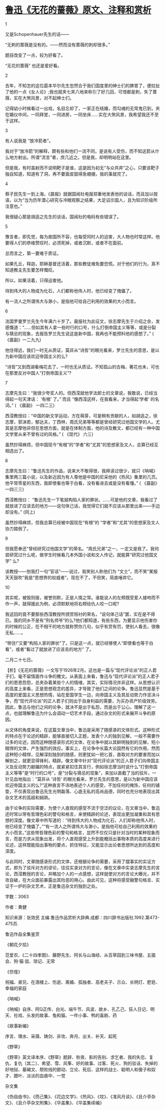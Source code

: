 # [鲁迅《无花的蔷薇》原文、注释和赏析](https://www.vrrw.net/wx/9561.html)

1

又是Schopenhauer先生的话——

“无刺的蔷薇是没有的。——然而没有蔷薇的刺却很多。”

题目改变了一点，较为好看了。

“无花的蔷薇” 也还是爱好看。

2

去年，不知怎的这位勗本华尔先生忽然合于我们国度里的绅士们的脾胃了，便拉扯了他的一点《女人论》;我也就夹七夹八地来称引了好几回，可惜都是刺，失了蔷薇，实在大煞风景，对不起绅士们。

记得幼小时候看过一出戏，名目忘却了，一家正在结婚，而勾魂的无常鬼已到，夹在婚仪中间，一同拜堂，一同进房，一同坐床……实在大煞风景，我希望我还不至于这样。

3

有人说我是 “放冷箭者”。

我对于“放冷箭”的解释，颇有些和他们一流不同，是说有人受伤，而不知这箭从什么地方射出。所谓“流言”者，庶几近之。但是我，却明明站在这里。

但是我，有时虽射而不说明靶子是谁，这是因为初无“与众共弃”之心，只要该靶子独自知道，知道有了洞，再不要面皮鼓得急绷绷，我的事就完了。

4

蔡孑民先生一到上海，《晨报》就据国闻社电报郑重地发表他的谈话，而且加以按语，以为“当为历年潜心研究与冷眼观察之结果，大足诏示国人，且为知识阶级所注意也。”

我很疑心那是胡适之先生的谈话，国闻社的电码有些错误了。

5

豫言者，即先觉，每为故国所不容，也每受同时人的迫害，大人物也时常这样。他要得人们的恭维赞叹时，必须死掉，或者沉默，或者不在面前。

总而言之，第一要难于质证。

如果孔丘，释迦，耶稣基督还活着，那些教徒难免要恐慌。对于他们的行为，真不知道教主先生要怎样慨叹。

所以，如果活着，只得迫害他。

待到伟大的人物成为化石，人们都称他伟人时，他已经变了傀儡了。

有一流人之所谓伟大与渺小，是指他可给自己利用的效果的大小而言。

6

法国罗曼罗兰先生今年满六十岁了。晨报社为此征文，徐志摩先生于介绍之余，发感慨道：“……但如其有人拿一些时行的口号，什么打倒帝国主义等等，或是分裂与猜忌的现象，去报告罗兰先生说这是新中国，我再也不能预料他的感想了。” ( 《晨副》一二九九)

他住得远，我们一时无从质证，莫非从“诗哲”的眼光看来，罗兰先生的意思，是以为新中国应该欢迎帝国主义的么?

“诗哲”又到西湖看梅花去了，一时也无从质证。不知孤山的古梅，著花也未，可也在那里反对中国人“打倒帝国主义”?

7

志摩先生曰：“我很少夸奖人的。但西滢就他学法郎士的文章说，我敢说，已经当得起一句天津话： ‘有根’ 了。” 而且 “像西滢这样，在我看来，才当得起‘学者’ 的名词。” ( 《晨副》 一四二三)

西滢教授曰：“中国的新文学运动，方在萌芽，可是稍有贡献的人，如胡适之，徐志摩，郭沫若，郁达夫，丁西林，周氏兄弟等等都是曾经研究过他国文学的人。尤其是志摩他非但在思想方面，就是在体制方面，他的诗及散文，都已经有一种中国文学里从来不曾有过的风格。” ( 《现代》 六三)

虽然抄得麻烦，但中国现今“有根”的“学者”和“尤其”的思想家及文人，总算已经互相选出了。

8

志摩先生曰：“鲁迅先生的作品，说来大不敬得很，我拜读过很少，就只《呐喊》集里两三篇小说，以及新近因为有人尊他是中国的尼采他的《热风》集里的几页。他平常零星的东西，我即使看也等于白看，没有看进去或是没有看懂。” ( 《晨副》一四三三)

西滢教授曰： “鲁迅先生一下笔就构陷人家的罪状。……可是他的文章，我看过了就放进了应该去的地方——说句体己话，我觉得它们就不应该从那里出来——手边却没有。” (同上)

虽然抄得麻烦，但我总算已经被中国现在“有根”的 “学者”和“尤其”的思想家及文人协力踏倒了。

9

但我愿奉还“曾经研究过他国文学”的荣名。“周氏兄弟”之一，一定又是我了。我何尝研究过什么呢，做学生时候看几本外国小说和文人传记，就能算“研究过他国文学” 么?

该教授——恕我打一句“官话”——说过，我笑别人称他们为 “文士”，而不笑“某报天天鼓吹”我是“思想界的权威者”。现在不了，不但笑，简直唾弃它。

10

其实呢，被毁则报，被誉则默，正是人情之常。谁能说人的左颊既受爱人接吻而不作一声，就得援此为例，必须默默地将右颊给仇人咬一口呢?

我这回的竟不要那些西滢教授所颁赏陪衬的荣名，“说句体己话”罢，实在是不得已。我的同乡不是有“刑名师爷”的么?他们都知道，有些东西，为要显示他伤害你的时候的公正，在不相干的地方就称赞你几句，似乎有赏有罚，使别人看去，很像无私……。

“带住!”又要“构陷人家的罪状”了。只是这一点，就已经够使人“即使看也等于白看”，或者“看过了就放进了应该去的地方” 了。

二月二十七日。



【析】《无花的蔷薇》一文写于1926年2月。这也是一篇与“现代评论派”的正人君子们，毫不留情面作斗争的檄文。从表面上来看，鲁迅与“现代评论派”的正人君子们的恩恩怨怨，总夹杂着某些个人的情绪，其实，实际情况并非这样。从思想认识的高度上来看，正是思想观念的差异，才导致了他们之间的论争。鲁迅显然是基于高度的爱国主义思想热情，站在爱国学生一边，向帝国主义及其反动势力作坚决斗争，而“现代评论派”的正人君子们则出于自身利益的需要，为买办资产阶级效劳。因此，鲁迅与他们之间的论争，就决不是出于私怨，而是出于公心。理解了这一点，也就理解鲁迅为什么会调动一切艺术手段，通过杂文的形式来展开斗争的原因。

从文体的角度来说，在这篇文章当中，鲁迅是采用了随感录的文体形式。这种形式的特点在于论述的精辟，能够直接切入正题，发表个人的独到见解，一般不需要作过多的论述，因而这种随感录形式的文体，在论争中就以其鲜明独到的见解，短小精悍的文体，产生强烈的效应。事实上，在论争中长篇大论固然有它的作用，然而这种短小精悍，见解深刻独到的随感，则更犹如一把匕首，直取对方的要害而加以解剖之，就更显得锋利，精辟。像文章中针对“现代评论派”的正人君子们向帝国主义及反动势力献媚的特点，就紧紧扣住其言行，例如徐志摩当时说什么“打倒帝国主义等等”是“时行的口号”，是“分裂与猜忌的现象”，来加以直截了当的驳斥，一针见血地指出：“莫非从 ‘诗哲’ 的眼光看来，罗兰先生的意思，是以为新中国应该欢迎帝国主义的么?”这种直言不讳地表述个人的感受，不加任何的掩饰，任何的铺垫，不仅表现出鲁迅先生光明磊落、心底无私的高尚品德，同时也充分地表现出其杂文艺术的高超和娴熟。

由于论争的实际需要，为使个人直观的感受不流于空泛的议论，在文章当中，鲁迅还时常以带有哲理色彩的警句和格言，来使精辟的论述，表现出更加凝重和具有思想的深度。像文章中所写道的：“待到伟大的人物成为化石，人们却称他伟人时，他已经变了傀儡了。”“有一流人之所谓伟大与渺小，是指他可给自己利用的效果的大小而言。”这些带哲理色彩的警句和格言，显然不仅仅只是针对当时的某种现象而言，而是力求从现象出发，将个人直观感受上升到能概括出事物本质的高度来进行论述，这样既能指出事物的要点，抓住特征，又能显示出论者思想所达到的高度和深度。

与此同时，文章随感录形式的文体，还根据论争的需要，采用了摆事实的实证方式，即为了驳斥对方的谬论，往往实录对方的言论，像在文章中实录志摩先生的言论，西滢教授的言论，并略加个人的一点感想，这样就使对方的言论大曝光，并不攻自破，在大众面前暴露出其险恶的用心。由此可见，这种将感受融警句格言、实证于一炉的杂文艺术，正是鲁迅杂文的独到之处。

字数：3063

作者：黄健

知识来源：张效民 主编.鲁迅作品赏析大辞典.成都：四川辞书出版社.1992.第473-475页.

鲁迅作品全集鉴赏

《朝花夕拾》

范爱农、《二十四孝图》、藤野先生、阿长与山海经、从百草园到三味书屋、五猖会、狗·猫·鼠、琐记、无常

《仿徨》

祝福、弟兄、在酒楼上、伤逝、离婚、孤独者、高老夫子、示众、长明灯、肥皂、幸福的家庭

《呐喊》

《呐喊》自序、阿Q正传、白光、端午节、风波、故乡、孔乙己、狂人日记、明天、社戏、头发的故事、兔和猫、一件小事、鸭的喜剧、药

《故事新编》

序言、理水、采薇、铸剑、非攻、奔月、出关、补天、起死

《野草》

《野草》英文译本序、《野草》题辞、秋夜、影的告别、求乞者、我的失恋、复仇、复仇〔其二〕、希望、雪、风筝、好的故事、过客、死火、狗的驳诘、失掉的好地狱、墓碣文、颓败线的颤动、立论、死后、这样的战士、聪明人和傻子和奴才、腊叶、淡淡的血痕中、一觉

杂文集

《伪自由书》、《而己集》、《花边文学》、《热风》、《坟》、《准风月谈》、《且介亭杂文》、《且介亭杂文附集》、《华盖集》、《华盖集续编》

